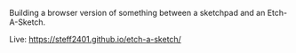 Building a browser version of something between a sketchpad and an Etch-A-Sketch.

Live: https://steff2401.github.io/etch-a-sketch/
